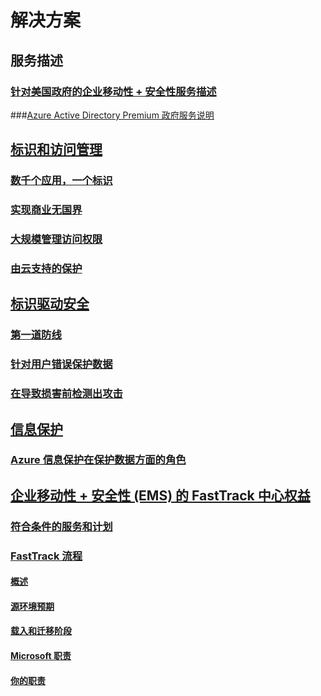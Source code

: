 # 解决方案
## 服务描述
### [针对美国政府的企业移动性 + 安全性服务描述](ems-govt-service-description.md)
###[Azure Active Directory Premium 政府服务说明](azure-ad-premium-govt-service-description.md)
## [标识和访问管理]()
### [数千个应用，一个标识](thousands-apps-one-identity.md)
### [实现商业无国界](enable-business-without-borders.md)
### [大规模管理访问权限](manage-access-at-scale.md)
### [由云支持的保护](cloud-powered-protection.md)
## [标识驱动安全]()
### [第一道防线](protect-front-door.md)
### [针对用户错误保护数据](protect-data-user-mistake.md)
### [在导致损害前检测出攻击](detect-attacks-before-damage.md)
## [信息保护](azure-information-protection-securing-data.md)
### [Azure 信息保护在保护数据方面的角色](azure-information-protection-securing-data.md)
## [企业移动性 + 安全性 (EMS) 的 FastTrack 中心权益](enterprise-mobility-fasttrack-program.md)
### [符合条件的服务和计划](fasttrack-center-benefit-for-enterprise-mobility-suite-ems.md)
### [FastTrack 流程](fasttrack-center-benefit-process-for-enterprise-mobility-suite-ems.md)
#### [概述](fasttrack-center-benefit-process-for-ems-overview.md)
#### [源环境预期](fasttrack-center-benefit-process-for-ems-environment-expectations.md)
#### [载入和迁移阶段](fasttrack-center-benefit-process-for-ems-phases.md)
#### [Microsoft 职责](fasttrack-center-benefit-process-for-ems-microsoft-responsibilities.md)
#### [你的职责](fasttrack-center-benefit-process-for-ems-your-responsibilities.md)
